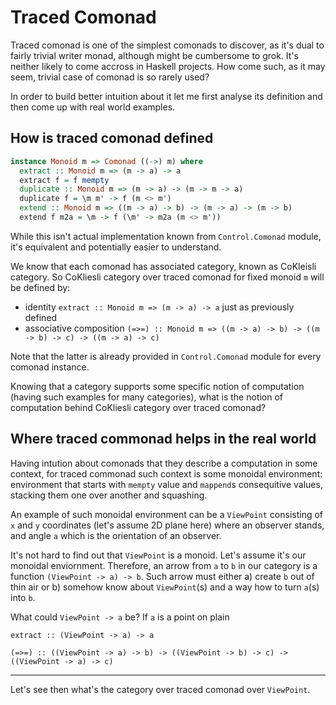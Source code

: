# Traced Comonad

Traced comonad is one of the simplest comonads to discover, as it's dual to fairly trivial writer monad, although might be cumbersome to grok. It's neither likely to come accross in Haskell projects. How come such, as it may seem, trivial case of comonad is so rarely used?

In order to build better intuition about it let me first analyse its definition and then come up with real world examples.

## How is traced comonad defined

```haskell
instance Monoid m => Comonad ((->) m) where
  extract :: Monoid m => (m -> a) -> a
  extract f = f mempty
  duplicate :: Monoid m => (m -> a) -> (m -> m -> a)
  duplicate f = \m m' -> f (m <> m')
  extend :: Monoid m => ((m -> a) -> b) -> (m -> a) -> (m -> b)
  extend f m2a = \m -> f (\m' -> m2a (m <> m'))
```

While this isn't actual implementation known from `Control.Comonad` module, it's equivalent and potentially easier to understand.

We know that each comonad has associated category, known as CoKleisli category.
So CoKliesli category over traced comonad for fixed monoid `m` will be defined by:

* identity `extract :: Monoid m => (m -> a) -> a` just as previously defined
* associative composition `(=>=) :: Monoid m => ((m -> a) -> b) -> ((m -> b) -> c) -> ((m -> a) -> c)`

Note that the latter is already provided in `Control.Comonad` module for every comonad instance.

Knowing that a category supports some specific notion of computation (having such examples for many categories), what is the notion of computation behind CoKliesli category over traced comonad?

## Where traced commonad helps in the real world

Having intution about comonads that they describe a computation in some context, for traced commonad such context is some monoidal environment: environment that starts with `mempty` value and `mappend`s consequitive values, stacking them one over another and squashing.

An example of such monoidal environment can be a `ViewPoint` consisting of `x` and `y` coordinates (let's assume 2D plane here) where an observer stands, and angle `a` which is the orientation of an observer.

It's not hard to find out that `ViewPoint` is a monoid. 
Let's assume it's our monoidal enviornment.
Therefore, an arrow from `a` to `b` in our category is a function `(ViewPoint -> a) -> b`. Such arrow must either a) create `b` out of thin air or b) somehow know about `ViewPoint`(s) and a way how to turn `a`(s) into `b`.

What could `ViewPoint -> a` be? If `a` is a point on plain

`extract :: (ViewPoint -> a) -> a`

`(=>=) :: ((ViewPoint -> a) -> b) -> ((ViewPoint -> b) -> c) -> ((ViewPoint -> a) -> c)`

---
Let's see then what's the category over traced comonad over `ViewPoint`.
